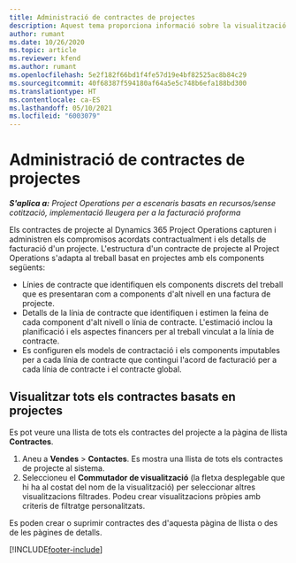 ```yaml
---
title: Administració de contractes de projectes
description: Aquest tema proporciona informació sobre la visualització de contractes basats en projectes.
author: rumant
ms.date: 10/26/2020
ms.topic: article
ms.reviewer: kfend
ms.author: rumant
ms.openlocfilehash: 5e2f182f66bd1f4fe57d19e4bf82525ac8b84c29
ms.sourcegitcommit: 40f68387f594180af64a5e5c748b6efa188bd300
ms.translationtype: HT
ms.contentlocale: ca-ES
ms.lasthandoff: 05/10/2021
ms.locfileid: "6003079"
---
```

# <a name="manage-project-contracts"></a>Administració de contractes de projectes

_**S'aplica a:** Project Operations per a escenaris basats en recursos/sense cotització, implementació lleugera per a la facturació proforma_

Els contractes de projecte al Dynamics 365 Project Operations capturen i administren els compromisos acordats contractualment i els detalls de facturació d'un projecte. L'estructura d'un contracte de projecte al Project Operations s'adapta al treball basat en projectes amb els components següents:

- Línies de contracte que identifiquen els components discrets del treball que es presentaran com a components d'alt nivell en una factura de projecte.
- Detalls de la línia de contracte que identifiquen i estimen la feina de cada component d'alt nivell o línia de contracte. L'estimació inclou la planificació i els aspectes financers per al treball vinculat a la línia de contracte.
- Es configuren els models de contractació i els components imputables per a cada línia de contracte que contingui l'acord de facturació per a cada línia de contracte i el contracte global.

## <a name="view-all-project-based-contracts"></a>Visualitzar tots els contractes basats en projectes

Es pot veure una llista de tots els contractes del projecte a la pàgina de llista **Contractes**. 

1. Aneu a **Vendes** > **Contactes**. Es mostra una llista de tots els contractes de projecte al sistema. 
2. Seleccioneu el **Commutador de visualització** (la fletxa desplegable que hi ha al costat del nom de la visualització) per seleccionar altres visualitzacions filtrades. Podeu crear visualitzacions pròpies amb criteris de filtratge personalitzats.

Es poden crear o suprimir contractes des d'aquesta pàgina de llista o des de les pàgines de detalls.


[!INCLUDE[footer-include](../../includes/footer-banner.md)]